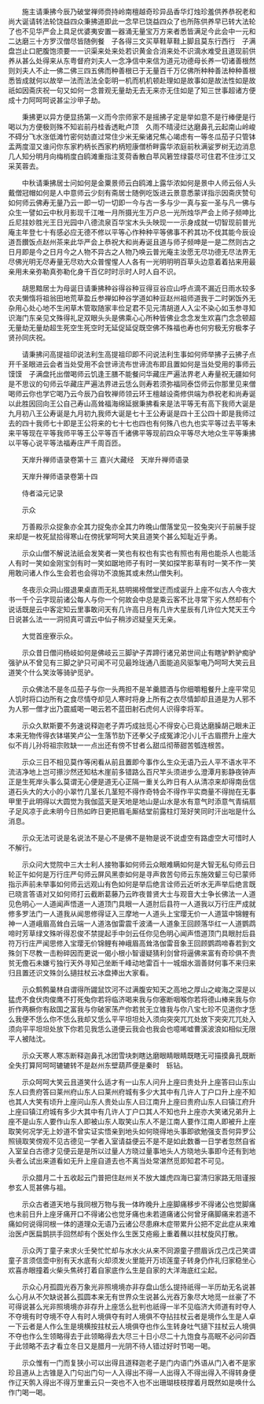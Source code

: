 <!-- { "loadSidebar": true } -->
　　施主请秉拂今辰乃破堂禅师赍持岭南檀越奇珍异品香华灯烛珍羞供养恭祝老和尚大诞请转法轮饶益四众秉拂道即此一念早已饶益四众了也所陈供养早已转大法轮了也不见华严会上具足优婆夷安置一器涌无量宝万方来者悉皆满足今此会中一元和二达磨三十方罗汉僧尽皆随例餐　子各得三文买草鞋草鞋上脚且莫东行西行　子满盘岂止口肥腹饱须要一一识渠来处来处若识黄金合消来处不识滴水难受且道现前供养从甚么处得来从东粤督府刘夫人一念净信中来信为道元功德母长养一切诸善根然则刘夫人不止一佛二佛三四五佛而种善根已于无量百千万亿佛所种种善法种种善根悉皆成就何以故举一法而法法全彰明一机而机机顿赴理如是故事如是故法性如是故祇如因斋庆祝一句又如何一念普观无量劫无去无来亦无住如是了知三世事超诸方便成十力阿呵呵说甚尘沙甲子劫。

　　秉拂更以异方便显扬第一义而今宗师家不是摇拂子定是举如意不是行棒便是行喝以为方便极则殊不知岩前丹桂香透毗卢顶　久雨不晴浸烂达磨鼻孔云起南山岭峻不碍分飞水涨低滩竹密何妨直过常住少米无柴诸兄焦心竭虑有一等冬瓜茄子只管钵盂两度湿又谁问你东家杓柄长西家杓柄短康僧桥畔露华浓庭前秋满娑罗树无边消息几人知分明月向梅梢度白鸥滩重指注芰荷香散白苹风箬笠绿蓑尽可住君不住涉江又采芙蓉去。

　　中秋请秉拂居士问如何是金粟景师云白鸥滩上露华浓如何是景中人师云俗人头戴僧冠帽如何是人中意师云少刻有斋居士随例吃饭进云景意悉蒙详指示因斋庆赞句如何师云佛寿无量乃云一即一切一切即一今与古一多与少一真与妄一圣与凡一佛与众生一譬如云中秋月影现千江唯一月所摄光生万户总一光所烛华严会上师子频呻比丘尼拄妙胜光王日光园中八德流泉百华宝木头头映现一一示身成就一切智现前普光庵主年登七十有感必应无德不修以平等心作种种平等佛事不矜其功不伐其能今辰设道吾饡饭点赵州茶来此华严会上恭祝大和尚寿诞且道与师子频呻是一是二然则古之日月即是今之日月今之人物不异古之人物乃唤云普光庵主汝愿无尽功德无尽法界无尽佛光明无尽寿量无尽劝大众普惺惺人人各有一光明明明百草头边意着着拈来用最亲用未亲弥勒真弥勒化身千百亿时时示时人时人自不识。

　　胡思黯居士为母诞日请秉拂种谷得谷种豆得豆谷应山呼点滴不漏近日雨水较多农夫懒惰将祖翁田地荒草盈丘参禅如种谷学道如种豆赵州祖师道我于二时粥饭外无杂用心处心地不生闲草木管取随家丰俭足君不见元清胡道人入尘不染心如玉参寻知识海门东亲见文殊得礼足双眼头头是佛乘心心所种皆佛业念念发生欢喜门念念顿超无量劫无量劫超生死空生死空时无延促延促既空佛不殊福也寿也何穷极无穷极孝子贤孙同庆祝。

　　请秉拂问高提祖印说法利生高提祖印即不问说法利生事如何师举拂子云拂子点开千圣眼进云会者当处受用不会世谛流布世谛流布即且置如何是当处受用的事师云馍馍　子满盘托出僧喝师云饥逢王膳不能餐问华藏庄严遍法界老人寿量祝无疆如何是不思议的句师云华藏庄严遍法界进云恁么则寿若须弥福同泰岱师云你那里见来僧喝师云你也学它喝乃云今辰乃自牧禅师领云环王檀越设斋修供端为恭祝老和尚寿诞以此胜因回向王公自己寿山高耸福海绵延据秉拂看来是法平等无有高下我师大诞是九月初八王公寿诞是九月初九我师大诞是七十王公寿诞是四十王公四十即是我师过去的四十我师七十即是王公将来的七十七也四也有何殊八也九也实平等过去平等未来平等现在平等我师平等王公平等百千诸佛平等现前四众平等尽大地众生平等秉拂以平等心说平等法福寿庄严千周百匝。

　　天岸升禅师语录卷第十三
嘉兴大藏经　天岸升禅师语录


　　天岸升禅师语录卷第十四

　　侍者溢元记录

　　示众

　　万善殿示众捉象亦全其力捉兔亦全其力昨晚山僧落堂见一狡兔突兴于前展手捉来却是一枚死鼠拾得寒山在傍抚掌呵呵大笑且道笑个甚么知耻近乎勇。

　　示众山僧不解说法祇会发笑者一笑也有权也有实也有照也有用也能杀人也能活人有时一笑如金刚宝剑有时一笑如踞地师子有时一笑如探竿影草有时一笑不作一笑用敢问诸人作么生会若也会得功不浪施其或未然山僧失利。

　　冬夜示众洞山掇退果桌直而无礼慈明揭榜僧堂迂而成诞升上座不似古人今夜大书一千个云字现前诸公每人与你一个何故会中总是乘云客不比寻常下劣人然却有个说话既是云中客定知云里事敢问天有几许高日月有几许大星辰有几许位大梵天王今日说甚么法一一洞彻真可谓云中仙子稍涉迟疑皇天无亲。

　　大觉首座寮示众。

　　示众昔日僧问杨岐如何是佛岐云三脚驴子弄蹄行诸兄弟世间止有瞎驴黔驴痴驴强驴从不曾见有三脚之驴只可闻不可见最玲珑通八面能追风驱掣电乃呵呵大笑云且道笑个什么笑汝等骑驴觅驴。

　　示众佛法不是冬瓜茄子与你一头两担不是羊羹腊酒与你细嚼粗餐升上座平常见人饥时将口边所有之食尽情夺却见人寒时将身上所有之衣尽情卸却且道是为人邪不为人邪一僧才出乃震威喝一喝云若不蓝田射石虎何人识得李将军。

　　示众久默斯要不务速说释迦老子弄巧成拙觅心不得安心已竟达磨臊胡己眼未正本来无物传得衣钵堪笑卢公一生落节肋下还拳父子成冤滹沱小儿千古眉攒升上座大似不肖儿孙将祖宗败缺一一点出还有傍不甘者么甜瓜彻蒂甜苦瓠连根苦。

　　示众三日不相见莫作等闲看从前且置即今事作么生众无语乃云人平不语水平不流洁净地上岂可攃沙然还知枯木崖前多错路么百尺竿头须进步么澄潭月影静夜钟声正是生死岸头事么莫谓无心便是道无心正隔一重关么昨日有人从清凉来却得南岳信道石头大的大小的小翠竹几茎长几茎短不得作奇特会不得作平实商量不得抛在无事甲里于此明得以大圆觉为我伽蓝天是天地是地山是山水是水有意气时添意气青绢扇子足风凉于此未明今日热如昨日更把眉毛厮结堂前露柱灯笼好笑同时汗出咄是什么消息。

　　示众无法可说是名说法不是心不是佛不是物是说不说虚空有路虚空大可惜时人不解行。

　　示众问大觉院中三大士利人接物事如何师云众眼难瞒如何是大智无私句师云日轮正午如何是万行庄严句师云屏风黑桼如何是寻声救苦句师云东施效颦三句已蒙师指示声前未举事如何师云远观山有色如何是举后绝言诠师云近听水无声举后绝言既已晓言答语对又如何师打云截断葛藤乃云昨夜普贤大士与观音大士争长佛法一人道见色明心一人道闻声悟道一人道顶门具眼一人道肘后县符一人道我以万行庄严成就修多罗法门一人道我从闻思修得证入三摩地一人道头上宝璎无价一人道篮中锦鲤有神一人道峨眉高耸白云端一人道洛伽雷震千波涌一人道象王回顾落华红一人道鹦鹉啼时芳草绿文殊听得忍俊不禁提起手中剑云任你见色明心闻声悟道顶门具眼肘后县符万行庄严闻思修入宝璎无价锦鲤有神峨眉高耸洛伽雷音象王回顾鹦鹉啼春若到文殊剑下尽教一击粉碎因而更说一偈小根小智谩疑猜利剑曾将逼佛来富有奇珍俱不贵贫无儋石未嫌亏独行天外寻知己坐断千峰动地雷百十一城烟水涸善财何事不来归来归且置还识文殊剑么擿拄杖云冰盘捧出大家看。

　　示众鹪鹩巢林自谓得所鼹鼠饮河不过满腹安知天之高地之厚山之峻海之深是以猛虎不食伏肉俊鹰不打死兔你若将临济喝来我与你塞断咽喉你若将德山棒来我与你折作两橛你有敌国之富我与你破家荡产你若贫无立锥我与你八宝七珍不见道你才恁么我便不恁么你不恁么我却又恁么平平坦坦处入须向突突兀兀处放下突突兀兀处入须向平平坦坦处放下你若见我恁么道便云我会也我会也噫唏嘘曹溪波浪如相似无限平人被陆沈。

　　示众天寒人寒冻断释迦鼻孔冰团雪块刺瞎达磨眼睛眼睛既瞎无可描摸鼻孔既断全失打算阿呵呵辘辘转不是赵州东壁葫芦便是秦时　轹钻。

　　示众呵呵大笑云且道笑什么适才有一山东人问升上座曰贵处升上座答曰山东山东人曰贵府答曰莱州府山东人曰莱州府城有多少大其中有几许人丁户口升上座不知也其人大笑有顷升上座问山东人贵处山东人曰江南升上座曰贵府山东人曰镇江府升上座曰镇江府城有多少大其中有几许人丁户口其人不知也升上座亦大笑诸兄弟升上座不是山东人要作山东人即被山东人取笑山东人不是江南人要作江南人即被升上座取笑何况学无上妙道不曾实证实悟亲到地头如何晓得地头事即欲勉强支吾何异罗公照镜取笑傍观不见古德见一学者入室请益便云不是不是如此数番一日学者忽然自省入室呈白古德才见便云是是所以过量人方晓过量事地头人方晓地头事即今还有到地头者么试出来道看如无升上座自道去也不离当处常湛然觅即知君不可见。

　　示众腊月二十五收起云门普把住赵州关不放大雄虎四海已宴清归家路无阻谨报参玄人觅甚佛与祖。

　　示众古者道天地与我同根万物与我一体昨晚升上座脚痛移步不得诸公也觉脚痛也未前日升上座牙痛开口不得诸公也觉牙痛也未若道痛诸公何曾牙痛脚痛来若道不痛如何说得同根一体的道理众无语乃云诸公尽患麻木症带累升公把不定此症从来难治医卢医扁鹊拱手回然却有个医处作么生医艾疮瘢上重着蘸以拄杖旋风打散。

　　示众丙丁童子来求火壬癸忙忙却与水水火从来不同源童子攒眉诉戊己戊己笑谓童子言须信壶中别有天水底有火却须发火里能开万顷莲童子转身仍作礼归家稳坐心欢喜赤眼撞着火柴头焦砖打着自家底作么生是自家的大洋海底红尘起。

　　示众心月孤圆光吞万象光非照境境亦非存盘山恁么提持祇得一半历劫无名说甚么心月从不欠缺说甚么孤圆本来无有世界众生说甚么光吞万象尽大地觅一丝豪了不可得说甚么光非照境境亦非存升上座恁么批判也祇得一半不见临济大师道有时夺人不夺境有时夺境不夺人有时人境俱夺有时人境俱不夺拈拄杖云者是境作么生是人卓一下云者是人作么生是境横按拄杖云人境俱夺也作么生转身吐气擿下拄杖云人境俱不夺也作么生领略得去于此领略得去大尽三十日小尽二十九饱食与高眠不必问卯酉于此领略不去才看立冬日又是腊月一光阴不待人错过好时节喝一喝。

　　示众惟有一门而复狭小可以出得且道释迦老子是门内语门外语从门入者不是家珍且道从上古锥是入门句出门句一人入得出不得一人出得入不得出得入不得转身便作辽天鹘入得出不得万里重云只一突也不入也不出珊瑚枝枝撑着月既然如是唤什么作门喝一喝。

